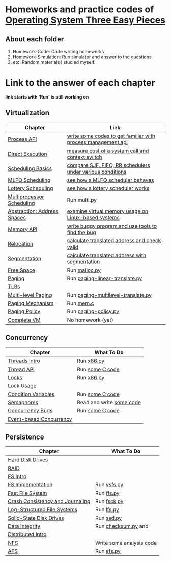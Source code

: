 # Homeworks and practice codes of [Operating System Three Easy Pieces](https://pages.cs.wisc.edu/~remzi/OSTEP/)

## About each folder
1. Homework-Code: Code writing homeworks
2. Homework-Simulation: Run simulator and answer to the questions
3. etc: Random materials I studied myself.


# Link to the answer of each chapter
**link starts with 'Run' is still working on**

## Virtualization

Chapter | Link
--------|-----------
[Process API](http://www.cs.wisc.edu/~remzi/OSTEP/cpu-api.pdf) | [write some codes to get familiar with process management api](homework-code/virtualization/process-api)
[Direct Execution](http://www.cs.wisc.edu/~remzi/OSTEP/cpu-mechanisms.pdf) | [measure cost of a system call and context switch](homework-code/virtualization/limited-direct-execution)
[Scheduling Basics](http://www.cs.wisc.edu/~remzi/OSTEP/cpu-sched.pdf) | [compare SJF, FIFO, RR schedulers under various conditions](homework-simulation/cpu-sched)
[MLFQ Scheduling](http://www.cs.wisc.edu/~remzi/OSTEP/cpu-sched-mlfq.pdf)	| [see how a MLFQ scheduler behaves](homework-simulation/cpu-sched-mlfq)
[Lottery Scheduling](http://www.cs.wisc.edu/~remzi/OSTEP/cpu-sched-lottery.pdf) | [see how a lottery scheduler works](homework-simulation/cpu-sched-lottery)
[Multiprocessor Scheduling](http://www.cs.wisc.edu/~remzi/OSTEP/cpu-sched-multi.pdf) | Run multi.py
[Abstraction: Address Spaces](http://www.cs.wisc.edu/~remzi/OSTEP/vm-intro.pdf) | [examine virtual memory usage on Linux-based systems](homework-code/virtualization/address-space)
[Memory API](http://www.cs.wisc.edu/~remzi/OSTEP/vm-api.pdf) | [write buggy program and use tools to find the bug](homework-code/virtualization/memory-api)
[Relocation](http://www.cs.wisc.edu/~remzi/OSTEP/vm-mechanism.pdf) | [calculate translated address and check valid](homework-simulation/vm-mechanism)
[Segmentation](http://www.cs.wisc.edu/~remzi/OSTEP/vm-segmentation.pdf) | [calculate translated address with segmentation](homework-simulation/vm-segmentation)
[Free Space](http://www.cs.wisc.edu/~remzi/OSTEP/vm-freespace.pdf) | Run [malloc.py](vm-freespace)
[Paging](http://www.cs.wisc.edu/~remzi/OSTEP/vm-paging.pdf) | Run [paging-linear-translate.py](vm-paging)
[TLBs](http://www.cs.wisc.edu/~remzi/OSTEP/vm-tlbs.pdf) | 
[Multi-level Paging](http://www.cs.wisc.edu/~remzi/OSTEP/vm-smalltables.pdf) | Run [paging-multilevel-translate.py](vm-smalltables)
[Paging Mechanism](http://www.cs.wisc.edu/~remzi/OSTEP/vm-beyondphys.pdf) | Run [mem.c](vm-beyondphys)
[Paging Policy](http://www.cs.wisc.edu/~remzi/OSTEP/vm-beyondphys-policy.pdf) | Run [paging-policy.py](vm-beyondphys-policy)
[Complete VM](http://www.cs.wisc.edu/~remzi/OSTEP/vm-complete.pdf) | No homework (yet)

## Concurrency

Chapter | What To Do
--------|-----------
[Threads Intro](http://www.cs.wisc.edu/~remzi/OSTEP/threads-intro.pdf) | Run [x86.py](threads-intro)
[Thread API](http://www.cs.wisc.edu/~remzi/OSTEP/threads-api.pdf)	| Run [some C code](threads-api)
[Locks](http://www.cs.wisc.edu/~remzi/OSTEP/threads-locks.pdf)	| Run [x86.py](threads-locks)
[Lock Usage](http://www.cs.wisc.edu/~remzi/OSTEP/threads-locks-usage.pdf) | 
[Condition Variables](http://www.cs.wisc.edu/~remzi/OSTEP/threads-cv.pdf) | Run [some C code](threads-cv)
[Semaphores](http://www.cs.wisc.edu/~remzi/OSTEP/threads-sema.pdf) | Read and write [some code](threads-sema)
[Concurrency Bugs](http://www.cs.wisc.edu/~remzi/OSTEP/threads-bugs.pdf) | Run [some C code](threads-bugs)
[Event-based Concurrency](http://www.cs.wisc.edu/~remzi/OSTEP/threads-events.pdf) | 

## Persistence

Chapter | What To Do
--------|-----------
[Hard Disk Drives](http://www.cs.wisc.edu/~remzi/OSTEP/file-disks.pdf) | 
[RAID](http://www.cs.wisc.edu/~remzi/OSTEP/file-raid.pdf) | 
[FS Intro](http://www.cs.wisc.edu/~remzi/OSTEP/file-intro.pdf) | 
[FS Implementation](http://www.cs.wisc.edu/~remzi/OSTEP/file-implementation.pdf) | Run [vsfs.py](file-implementation)
[Fast File System](http://www.cs.wisc.edu/~remzi/OSTEP/file-ffs.pdf) | Run [ffs.py](file-ffs)
[Crash Consistency and Journaling](http://www.cs.wisc.edu/~remzi/OSTEP/file-journaling.pdf) | Run [fsck.py](file-journaling)
[Log-Structured File Systems](http://www.cs.wisc.edu/~remzi/OSTEP/file-lfs.pdf) | Run [lfs.py](file-lfs)
[Solid-State Disk Drives](http://www.cs.wisc.edu/~remzi/OSTEP/file-ssd.pdf) | Run [ssd.py](file-ssd)
[Data Integrity](http://www.cs.wisc.edu/~remzi/OSTEP/file-integrity.pdf) | Run [checksum.py](file-integrity) and 
[Distributed Intro](http://www.cs.wisc.edu/~remzi/OSTEP/dist-intro.pdf) | 
[NFS](http://www.cs.wisc.edu/~remzi/OSTEP/dist-nfs.pdf) | Write some analysis code
[AFS](http://www.cs.wisc.edu/~remzi/OSTEP/dist-afs.pdf) | Run [afs.py](dist-afs)